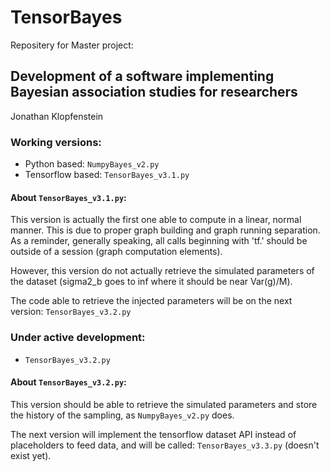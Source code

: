 # TensorBayes
Repositery for Master project:

## Development of a software implementing Bayesian association studies for researchers    
Jonathan Klopfenstein

### Working versions:

- Python based: `NumpyBayes_v2.py`
- Tensorflow based: `TensorBayes_v3.1.py`

#### About `TensorBayes_v3.1.py`:    
This version is actually the first one able to compute in a linear, normal manner.
This is due to proper graph building and graph running separation. As a reminder,
generally speaking, all calls beginning with 'tf.' should be outside of a session (graph computation elements).

However, this version do not actually retrieve the simulated parameters of 
the dataset (sigma2_b goes to inf where it should be near Var(g)/M).

The code able to retrieve the injected parameters will be on the next version: `TensorBayes_v3.2.py`


### Under active development:

- `TensorBayes_v3.2.py`
  
#### About `TensorBayes_v3.2.py`:    
This version should be able to retrieve the simulated parameters and
store the history of the sampling, as `NumpyBayes_v2.py` does. 

The next version will implement the tensorflow dataset API instead of
placeholders to feed data, and will be called: `TensorBayes_v3.3.py` (doesn't exist yet).



